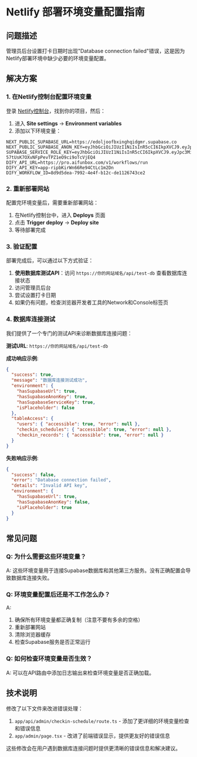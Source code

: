 # Netlify 部署环境变量配置指南

## 问题描述
管理员后台设置打卡日期时出现"Database connection failed"错误，这是因为Netlify部署环境中缺少必要的环境变量配置。

## 解决方案

### 1. 在Netlify控制台配置环境变量

登录 [Netlify控制台](https://app.netlify.com)，找到你的项目，然后：

1. 进入 **Site settings** → **Environment variables**
2. 添加以下环境变量：

```
NEXT_PUBLIC_SUPABASE_URL=https://edoljoofbxinghqidgmr.supabase.co
NEXT_PUBLIC_SUPABASE_ANON_KEY=eyJhbGciOiJIUzI1NiIsInR5cCI6IkpXVCJ9.eyJpc3MiOiJzdXBhYmFzZSIsInJlZiI6ImVkb2xqb29mYnhpbmdocWlkZ21yIiwicm9sZSI6ImFub24iLCJpYXQiOjE3NTQ5MTM3MTQsImV4cCI6MjA3MDQ4OTcxNH0.zvfubmdXl1ZBDEHm7kUhezFdtSWguI9MdLhuc4VAomg
SUPABASE_SERVICE_ROLE_KEY=eyJhbGciOiJIUzI1NiIsInR5cCI6IkpXVCJ9.eyJpc3MiOiJzdXBhYmFzZSIsInJlZiI6ImVkb2xqb29mYnhpbmdocWlkZ21yIiwicm9sZSI6InNlcnZpY2Vfcm9sZSIsImlhdCI6MTc1NDkxMzcxNCwiZXhwIjoyMDcwNDg5NzE0fQ.aN3NjbYp-57tUsK7OXvNFpPevTPZ1eO9ci9oTcVjEQ4
DIFY_API_URL=https://pro.aifunbox.com/v1/workflows/run
DIFY_API_KEY=app-ripbKirWn66Re94CtLc1m2Dn
DIFY_WORKFLOW_ID=8d9d5dea-7992-4e4f-b12c-de1126743ce2
```

### 2. 重新部署网站

配置完环境变量后，需要重新部署网站：

1. 在Netlify控制台中，进入 **Deploys** 页面
2. 点击 **Trigger deploy** → **Deploy site**
3. 等待部署完成

### 3. 验证配置

部署完成后，可以通过以下方式验证：

1. **使用数据库测试API**：访问 `https://你的网站域名/api/test-db` 查看数据库连接状态
2. 访问管理员后台
3. 尝试设置打卡日期
4. 如果仍有问题，检查浏览器开发者工具的Network和Console标签页

### 4. 数据库连接测试

我们提供了一个专门的测试API来诊断数据库连接问题：

**测试URL**: `https://你的网站域名/api/test-db`

**成功响应示例**:
```json
{
  "success": true,
  "message": "数据库连接测试成功",
  "environment": {
    "hasSupabaseUrl": true,
    "hasSupabaseAnonKey": true,
    "hasSupabaseServiceKey": true,
    "isPlaceholder": false
  },
  "tableAccess": {
    "users": { "accessible": true, "error": null },
    "checkin_schedules": { "accessible": true, "error": null },
    "checkin_records": { "accessible": true, "error": null }
  }
}
```

**失败响应示例**:
```json
{
  "success": false,
  "error": "Database connection failed",
  "details": "Invalid API key",
  "environment": {
    "hasSupabaseUrl": true,
    "hasSupabaseAnonKey": false,
    "isPlaceholder": true
  }
}
```

## 常见问题

### Q: 为什么需要这些环境变量？
A: 这些环境变量用于连接Supabase数据库和其他第三方服务。没有正确配置会导致数据库连接失败。

### Q: 环境变量配置后还是不工作怎么办？
A: 
1. 确保所有环境变量都正确复制（注意不要有多余的空格）
2. 重新部署网站
3. 清除浏览器缓存
4. 检查Supabase服务是否正常运行

### Q: 如何检查环境变量是否生效？
A: 可以在API路由中添加日志输出来检查环境变量是否正确加载。

## 技术说明

修改了以下文件来改进错误处理：

1. `app/api/admin/checkin-schedule/route.ts` - 添加了更详细的环境变量检查和错误信息
2. `app/admin/page.tsx` - 改进了前端错误显示，提供更友好的错误信息

这些修改会在用户遇到数据库连接问题时提供更清晰的错误信息和解决建议。
